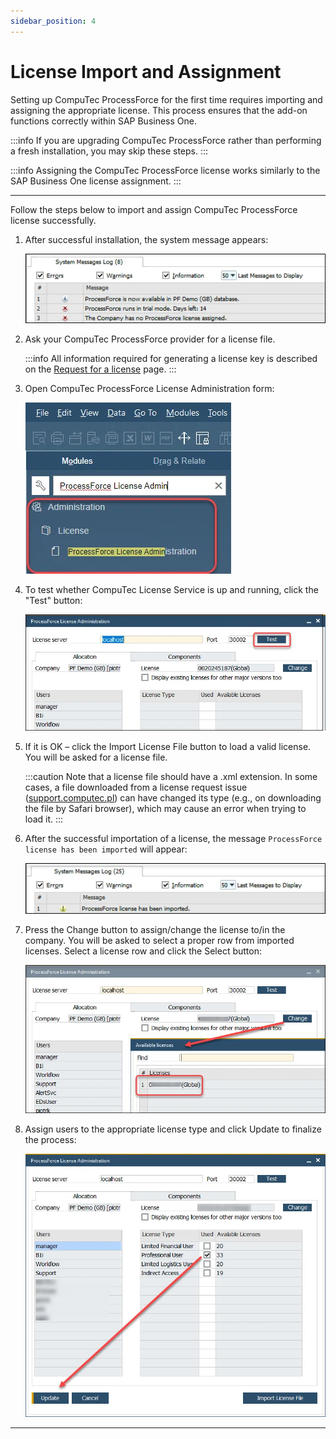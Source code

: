 ```yaml
---
sidebar_position: 4
---
```


# License Import and Assignment

Setting up CompuTec ProcessForce for the first time requires importing and assigning the appropriate license. This process ensures that the add-on functions correctly within SAP Business One.

:::info
    If you are upgrading CompuTec ProcessForce rather than performing a fresh installation, you may skip these steps.
:::

:::info
    Assigning the CompuTec ProcessForce license works similarly to the SAP Business One license assignment.
:::

---

Follow the steps below to import and assign CompuTec ProcessForce license successfully.

1. After successful installation, the system message appears:

    ![System Message](./media/license-import-assignment/system-message-installation.webp)

2. Ask your CompuTec ProcessForce provider for a license file.

    :::info
        All information required for generating a license key is described on the [Request for a license](./license-request.md) page.
    :::

3. Open CompuTec ProcessForce License Administration form:

    ![License Administration](./media/license-import-assignment/license-administration.webp)

4. To test whether CompuTec License Service is up and running, click the "Test" button:

    ![License connection](./media/license-import-assignment/license-connection-test.webp)

5. If it is OK – click the Import License File button to load a valid license. You will be asked for a license file.

    :::caution
        Note that a license file should have a .xml extension. In some cases, a file downloaded from a license request issue ([support.computec.pl](https://support.computec.pl)) can have changed its type (e.g., on downloading the file by Safari browser), which may cause an error when trying to load it.
    :::

6. After the successful importation of a license, the message `ProcessForce license has been imported` will appear:

    ![System Message](./media/license-import-assignment/license-assignment-message.webp)

7. Press the Change button to assign/change the license to/in the company. You will be asked to select a proper row from imported licenses. Select a license row and click the Select button:

    ![License change](./media/license-import-assignment/license-assignment.webp)

8. Assign users to the appropriate license type and click Update to finalize the process:

    ![License assignment](./media/license-import-assignment/license-user-assign.webp)

---
